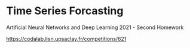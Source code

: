 # Time Series Forcasting
Artificial Neural Networks and Deep Learning 2021 - Second Homework 

https://codalab.lisn.upsaclay.fr/competitions/621
